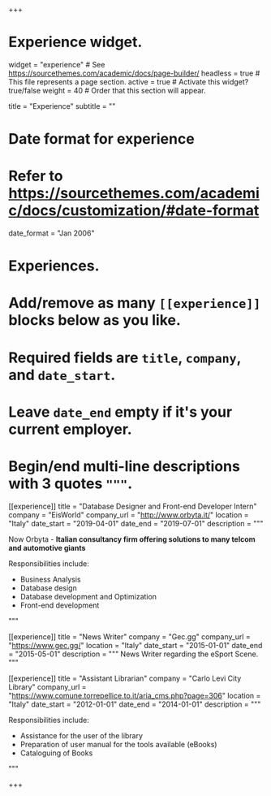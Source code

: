 +++
# Experience widget.
widget = "experience"  # See https://sourcethemes.com/academic/docs/page-builder/
headless = true  # This file represents a page section.
active = true  # Activate this widget? true/false
weight = 40  # Order that this section will appear.

title = "Experience"
subtitle = ""

# Date format for experience
#   Refer to https://sourcethemes.com/academic/docs/customization/#date-format
date_format = "Jan 2006"

# Experiences.
#   Add/remove as many `[[experience]]` blocks below as you like.
#   Required fields are `title`, `company`, and `date_start`.
#   Leave `date_end` empty if it's your current employer.
#   Begin/end multi-line descriptions with 3 quotes `"""`.
[[experience]]
  title = "Database Designer and Front-end Developer Intern"
  company = "EisWorld"
  company_url = "http://www.orbyta.it/"
  location = "Italy"
  date_start = "2019-04-01"
  date_end = "2019-07-01"
  description = """
  
  Now Orbyta - **Italian consultancy firm offering solutions to many telcom and automotive giants**

  Responsibilities include:
  
  * Business Analysis 
  * Database design
  * Database development and Optimization
  * Front-end development

  """

[[experience]]
  title = "News Writer"
  company = "Gec.gg"
  company_url = "https://www.gec.gg/"
  location = "Italy"
  date_start = "2015-01-01"
  date_end = "2015-05-01"
  description = """
  News Writer regarding the eSport Scene.
  """

[[experience]]
  title = "Assistant Librarian"
  company = "Carlo Levi City Library"
  company_url = "https://www.comune.torrepellice.to.it/aria_cms.php?page=306"
  location = "Italy"
  date_start = "2012-01-01"
  date_end = "2014-01-01"
  description = """
  
  Responsibilities include:
  * Assistance for the user of the library
  * Preparation of user manual for the tools available (eBooks) 
  * Cataloguing of Books

  """

+++
